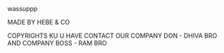 wassuppp 

MADE BY HEBE & CO

COPYRIGHTS KU U HAVE CONTACT OUR COMPANY DON - DHIVA BRO AND COMPANY BOSS - RAM BRO 
